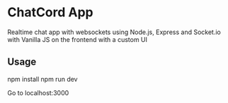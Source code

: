 # ChatCord App
Realtime chat app with websockets using Node.js, Express and Socket.io with Vanilla JS on the frontend with a custom UI
## Usage

npm install
npm run dev

Go to localhost:3000




